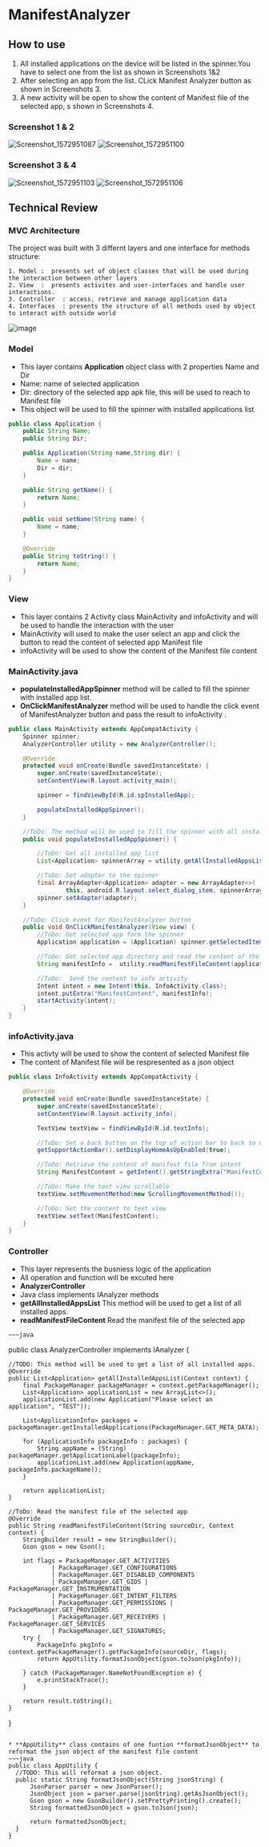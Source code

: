 # ManifestAnalyzer



## How to use

1. All installed applications on the device will be listed in the spinner.You have to select one from the list as shown in Screenshots 1&2
2. After selecting an app from the list. CLick Manifest Analyzer button as shown in Screenshots 3.
3. A new activity will be open to show the content of Manifest file of the selected app, s shown in Screenshots 4.

### Screenshot 1 & 2
![Screenshot_1572951087](https://user-images.githubusercontent.com/17234785/68202203-48245100-ffd4-11e9-9688-082996540b96.png)  ![Screenshot_1572951100](https://user-images.githubusercontent.com/17234785/68202204-48245100-ffd4-11e9-8e6d-dfb4ebb64e8a.png)
### Screenshot 3 & 4                                                                   
![Screenshot_1572951103](https://user-images.githubusercontent.com/17234785/68202206-48245100-ffd4-11e9-8a59-206722f2424b.png)      ![Screenshot_1572951106](https://user-images.githubusercontent.com/17234785/68202207-48bce780-ffd4-11e9-8272-689b8904fe5f.png)

## Technical Review
 ### MVC Architecture
  The project was built with 3 differnt layers and one interface for methods structure:  
  
    1. Model :  presents set of object classes that will be used during the interaction between other layers
    2. View  :  presents activites and user-interfaces and handle user interactions.
    3. Controller  : access, retrieve and manage application data
    4. Interfaces  : presents the structure of all methods used by object to interact with outside world

![image](https://user-images.githubusercontent.com/17234785/68207039-254b6a00-ffdf-11e9-8c15-3690bf89833b.png)


 ### Model
  * This layer contains **Application** object class with 2 properties Name and Dir
  * Name: name of selected application
  * Dir: directory of the selected app apk file, this will be used to reach to Manifest file
  * This object will be used to fill the spinner with installed applications list
  
```java
public class Application {
    public String Name;
    public String Dir;

    public Application(String name,String dir) {
        Name = name;
        Dir = dir;
    }

    public String getName() {
        return Name;
    }

    public void setName(String name) {
        Name = name;
    }

    @Override
    public String toString() {
        return Name;
    }
}
```

 ### View
 * This layer contains 2 Activity class MainActivity and infoActivity and will be used to handle the interaction with the user
 * MainActivity will used to make the user select an app and click the button to read the content of selected app Manifest file 
 * infoActivity will be used to show the content of the Manifest file content
 
 ### MainActivity.java

  * **populateInstalledAppSpinner** method will be called to fill the spinner with installed app list.
  * **OnClickManifestAnalyzer** method will be used to handle the click event of ManifestAnalyzer button and pass the result to infoActivity .

~~~ java
public class MainActivity extends AppCompatActivity {
    Spinner spinner;
    AnalyzerController utility = new AnalyzerController();

    @Override
    protected void onCreate(Bundle savedInstanceState) {
        super.onCreate(savedInstanceState);
        setContentView(R.layout.activity_main);

        spinner = findViewById(R.id.spInstalledApp);

        populateInstalledAppSpinner();
    }

    //ToDo: The method will be used to fill the spinner with all installed app on device
    public void populateInstalledAppSpinner() {

        //ToDo: Get all installed app list
        List<Application> spinnerArray = utility.getAllInstalledAppsList(this);

        //ToDo: Set adapter to the spinner
        final ArrayAdapter<Application> adapter = new ArrayAdapter<>(
                this, android.R.layout.select_dialog_item, spinnerArray);
        spinner.setAdapter(adapter);
    }

    //ToDo: Click event for ManifestAnalyzer button
    public void OnClickManifestAnalyzer(View view) {
        //ToDo: Get selected app form the spinner
        Application application = (Application) spinner.getSelectedItem();

        //ToDo: Get selected app directory and read the content of the manifest file
        String manifestInfo =  utility.readManifestFileContent(application.Dir, getApplicationContext());

        //ToDo:  Send the content to info activity
        Intent intent = new Intent(this, InfoActivity.class);
        intent.putExtra("ManifestContent", manifestInfo);
        startActivity(intent);
    }
}
~~~


 ### infoActivity.java

  * This activty will be used to show the content of selected Manifest file 
  * The content of Manifest file will be respresented as a json object

~~~ java
public class InfoActivity extends AppCompatActivity {

    @Override
    protected void onCreate(Bundle savedInstanceState) {
        super.onCreate(savedInstanceState);
        setContentView(R.layout.activity_info);

        TextView textView = findViewById(R.id.textInfo);

        //ToDo: Set a back button on the top of action bar to back to maim activity
        getSupportActionBar().setDisplayHomeAsUpEnabled(true);

        //ToDo: Retrieve the content of manifest file from intent
        String ManifestContent = getIntent().getStringExtra("ManifestContent");

        //ToDo: Make the text view scrollable
        textView.setMovementMethod(new ScrollingMovementMethod());

        //ToDo: Set the content to text view
        textView.setText(ManifestContent);
    }
}
~~~

 ### Controller
  * This layer represents the busniess logic of the application 
  * All operation and function will be excuted here
  * **AnalyzerController**
   * Java class implements IAnalyzer methods
   * **getAllInstalledAppsList**  This method will be used to get a list of all installed apps.
   * **readManifestFileContent**  Read the manifest file of the selected app

    ~~~java

public class AnalyzerController implements IAnalyzer {

    //TODO: This method will be used to get a list of all installed apps.
    @Override
    public List<Application> getAllInstalledAppsList(Context context) {
        final PackageManager packageManager = context.getPackageManager();
        List<Application> applicationList = new ArrayList<>();
        applicationList.add(new Application("Please select an application", "TEST"));

        List<ApplicationInfo> packages = packageManager.getInstalledApplications(PackageManager.GET_META_DATA);

        for (ApplicationInfo packageInfo : packages) {
            String appName = (String) packageManager.getApplicationLabel(packageInfo);
            applicationList.add(new Application(appName, packageInfo.packageName));
        }

        return applicationList;
    }

    //ToDo: Read the manifest file of the selected app
    @Override
    public String readManifestFileContent(String sourceDir, Context context) {
        StringBuilder result = new StringBuilder();
        Gson gson = new Gson();

        int flags = PackageManager.GET_ACTIVITIES
                | PackageManager.GET_CONFIGURATIONS
                | PackageManager.GET_DISABLED_COMPONENTS
                | PackageManager.GET_GIDS | PackageManager.GET_INSTRUMENTATION
                | PackageManager.GET_INTENT_FILTERS
                | PackageManager.GET_PERMISSIONS | PackageManager.GET_PROVIDERS
                | PackageManager.GET_RECEIVERS | PackageManager.GET_SERVICES
                | PackageManager.GET_SIGNATURES;
        try {
            PackageInfo pkgInfo = context.getPackageManager().getPackageInfo(sourceDir, flags);
            return AppUtility.formatJsonObject(gson.toJson(pkgInfo));

        } catch (PackageManager.NameNotFoundException e) {
            e.printStackTrace();
        }

        return result.toString();
    }

}
  ~~~~
  
  * **AppUtility** class contains of one funtion **formatJsonObject** to reformat the json object of the manifest file content 
  ~~~java
  public class AppUtility {
    //TODO: This will reformat a json object.
    public static String formatJsonObject(String jsonString) {
        JsonParser parser = new JsonParser();
        JsonObject json = parser.parse(jsonString).getAsJsonObject();
        Gson gson = new GsonBuilder().setPrettyPrinting().create();
        String formattedJsonObject = gson.toJson(json);

        return formattedJsonObject;
    }
}
  ~~~~
